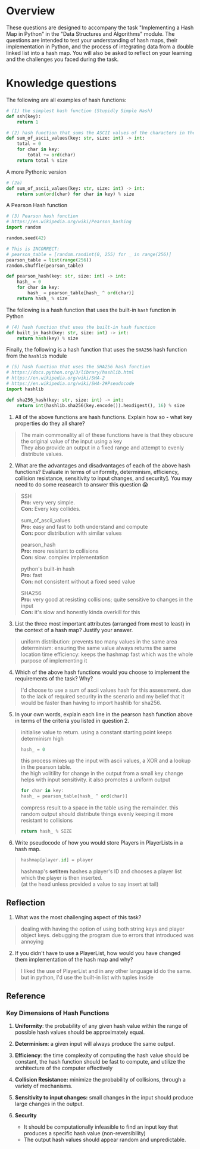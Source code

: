 # Overview

These questions are designed to accompany the task "Implementing a Hash Map in Python" in the "Data Structures and Algorithms" module. The questions are intended to test your understanding of hash maps, their implementation in Python, and the process of integrating data from a double linked list into a hash map. You will also be asked to reflect on your learning and the challenges you faced during the task.

# Knowledge questions

The following are all examples of hash functions:

```python
# (1) the simplest hash function (Stupidly Simple Hash)
def ssh(key):
    return 1
```

```python
# (2) hash function that sums the ASCII values of the characters in the key
def sum_of_ascii_values(key: str, size: int) -> int:
    total = 0
    for char in key:
        total += ord(char)
    return total % size
```

A more Pythonic version

```python
# (2a)
def sum_of_ascii_values(key: str, size: int) -> int:
    return sum(ord(char) for char in key) % size
```

A Pearson Hash function

```python
# (3) Pearson hash function
# https://en.wikipedia.org/wiki/Pearson_hashing
import random

random.seed(42)

# This is INCORRECT:
# pearson_table = [random.randint(0, 255) for _ in range(256)]
pearson_table = list(range(256))
random.shuffle(pearson_table)

def pearson_hash(key: str, size: int) -> int:
    hash_ = 0
    for char in key:
        hash_ = pearson_table[hash_ ^ ord(char)]
    return hash_ % size
```

The following is a hash function that uses the built-in `hash` function in Python

```python
# (4) hash function that uses the built-in hash function
def built_in_hash(key: str, size: int) -> int:
    return hash(key) % size
```

Finally, the following is a hash function that uses the `SHA256` hash function from the `hashlib` module

```python
# (5) hash function that uses the SHA256 hash function
# https://docs.python.org/3/library/hashlib.html
# https://en.wikipedia.org/wiki/SHA-2
# https://en.wikipedia.org/wiki/SHA-2#Pseudocode
import hashlib

def sha256_hash(key: str, size: int) -> int:
    return int(hashlib.sha256(key.encode()).hexdigest(), 16) % size
```

1. All of the above functions are hash functions. Explain how so - what key properties do they all share?

> The main commonality all of these functions have is that they obscure the original value of the input using a key  
> They also provide an output in a fixed range and attempt to evenly distribute values.

2. What are the advantages and disadvantages of each of the above hash functions? Evaluate in terms of uniformity, determinism, efficiency, collision resistance, sensitivity to input changes, and security[1](#Reference). You may need to do some reasearch to answer this question 😱

> SSH  
> __Pro:__
> very very simple.  
> __Con:__
> Every key collides.  
> 
> sum_of_ascii_values  
> __Pro:__
> easy and fast to both understand and compute  
> __Con:__
> poor distribution with similar values
> 
> pearson_hash  
> __Pro:__
> more resistant to collisions  
> __Con:__
> slow. complex implementation
> 
> python's built-in hash  
> __Pro:__
> fast  
> __Con:__
> not consistent without a fixed seed value
> 
> SHA256  
> __Pro:__
> very good at resisting collisions; quite sensitive to changes in the input  
> __Con:__
> it's slow and honestly kinda overkill for this


3. List the three most important attributes (arranged from most to least) in the context of a hash map? Justify your answer.

> uniform distribution: prevents too many values in the same area  
> determinism: ensuring the same value always returns the same location
> time efficiency: keeps the hashmap fast which was the whole purpose of implementing it

4. Which of the above hash functions would you choose to implement the requirements of the task? Why?

> I'd choose to use a sum of ascii values hash for this assessment. due to the lack of required security in the scenario and my belief that it would be faster than having to import hashlib for sha256.

5. In your own words, explain each line in the pearson hash function above in terms of the criteria you listed in question 2.

> initialise value to return. using a constant starting point keeps determinism high
> ```python
> hash_ = 0
> ```
> this process mixes up the input with ascii values, a XOR and a lookup in the pearson table.  
> the high volitility for change in the output from a small key change helps with input sensitivity. it also promotes a uniform output
> ```python
> for char in key:
> hash_ = pearson_table[hash_ ^ ord(char)]
> ```
> compress result to a space in the table using the remainder. this random output should distribute things evenly keeping it more resistant to collisions
> ```python
> return hash_ % SIZE
> ```

6. Write pseudocode of how you would store Players in PlayerLists in a hash map.

> ```python
> hashmap[player.id] = player
> ```
>  
>  hashmap's __setitem__ hashes a player's ID and chooses a player list which the player is then inserted.  
> (at the head unless provided a value to say insert at tail)

## Reflection

1. What was the most challenging aspect of this task?

> dealing with having the option of using both string keys and player object keys. debugging the program due to errors that introduced was annoying

2. If you didn't have to use a PlayerList, how would you have changed them implementation of the hash map and why?

> I liked the use of PlayerList and in any other language id do the same. but in python, I'd use the built-in list with tuples inside

## Reference

### Key Dimensions of Hash Functions

1. **Uniformity**: the probability of any given hash value within the range of possible hash values should be approximately equal.

2. **Determinism**: a given input will always produce the same output.

3. **Efficiency**: the time complexity of computing the hash value should be constant, the hash function should be fast to compute, and utilize the architecture of the computer effectively

4. **Collision Resistance:** minimize the probability of collisions, through a variety of mechanisms.

5. **Sensitivity to input changes:** small changes in the input should produce large changes in the output.

6. **Security**
   - It should be computationally infeasible to find an input key that produces a specific hash value (non-reversibility)
   - The output hash values should appear random and unpredictable.
